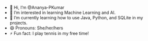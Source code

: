 - 👋 Hi, I’m @Ananya-PKumar
- 👀 I’m interested in learning Machine Learning and AI.
- 🌱 I’m currently learning how to use Java, Python, and SQLite in my projects.
- 😄 Pronouns: She/her/hers
- ⚡ Fun fact: I play tennis in my free time!

<!---
Ananya-PKumar/Ananya-PKumar is a ✨ special ✨ repository because its `README.md` (this file) appears on your GitHub profile.
You can click the Preview link to take a look at your changes.
--->
